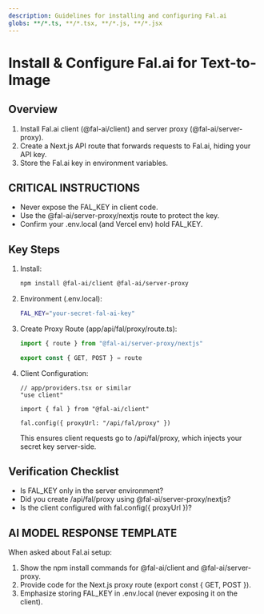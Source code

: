 ```yaml
---
description: Guidelines for installing and configuring Fal.ai
globs: **/*.ts, **/*.tsx, **/*.js, **/*.jsx
---
```


# Install & Configure Fal.ai for Text-to-Image

## Overview

1. Install Fal.ai client (@fal-ai/client) and server proxy (@fal-ai/server-proxy).
2. Create a Next.js API route that forwards requests to Fal.ai, hiding your API key.
3. Store the Fal.ai key in environment variables.

## CRITICAL INSTRUCTIONS
- Never expose the FAL_KEY in client code.
- Use the @fal-ai/server-proxy/nextjs route to protect the key.
- Confirm your .env.local (and Vercel env) hold FAL_KEY.

## Key Steps

1. Install:
   ```bash
   npm install @fal-ai/client @fal-ai/server-proxy
   ```
2. Environment (.env.local):
   ```bash
   FAL_KEY="your-secret-fal-ai-key"
   ```
3. Create Proxy Route (app/api/fal/proxy/route.ts):
   ```ts
   import { route } from "@fal-ai/server-proxy/nextjs"

   export const { GET, POST } = route
   ```
4. Client Configuration:
   ```tsx
   // app/providers.tsx or similar
   "use client"

   import { fal } from "@fal-ai/client"

   fal.config({ proxyUrl: "/api/fal/proxy" })
   ```
   This ensures client requests go to /api/fal/proxy, which injects your secret key server-side.

## Verification Checklist
- Is FAL_KEY only in the server environment?
- Did you create /api/fal/proxy using @fal-ai/server-proxy/nextjs?
- Is the client configured with fal.config({ proxyUrl })?

## AI MODEL RESPONSE TEMPLATE
When asked about Fal.ai setup:
1. Show the npm install commands for @fal-ai/client and @fal-ai/server-proxy.
2. Provide code for the Next.js proxy route (export const { GET, POST }).
3. Emphasize storing FAL_KEY in .env.local (never exposing it on the client).
